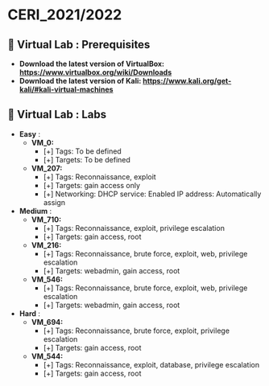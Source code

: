 # CERI_2021/2022

## 📢 Virtual Lab : Prerequisites

* **Download the latest version of VirtualBox: https://www.virtualbox.org/wiki/Downloads**
* **Download the latest version of Kali: https://www.kali.org/get-kali/#kali-virtual-machines**

## 📢 Virtual Lab : Labs
* **Easy** :
    * **VM_0:**
        - [+] Tags: To be defined
        - [+] Targets: To be defined
    * **VM_207:**
        - [+] Tags: Reconnaissance, exploit
        - [+] Targets: gain access only
        - [+] Networking:
            DHCP service: Enabled
            IP address: Automatically assign
* **Medium** :      
    * **VM_710:**
        - [+] Tags: Reconnaissance, exploit, privilege escalation
        - [+] Targets: gain access, root
    * **VM_216:**
        - [+] Tags: Reconnaissance, brute force, exploit, web, privilege escalation
        - [+] Targets: webadmin, gain access, root
    * **VM_546:**
        - [+] Tags: Reconnaissance, brute force, exploit, web, privilege escalation
        - [+] Targets: webadmin, gain access, root
* **Hard** :
    * **VM_694:**
        - [+] Tags: Reconnaissance, brute force, exploit, privilege escalation
        - [+] Targets: gain access, root
    * **VM_544:**
        - [+] Tags: Reconnaissance, exploit, database, privilege escalation
        - [+] Targets: gain access, root
